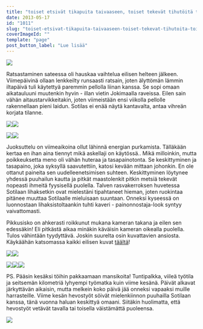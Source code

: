 ```yaml
---
title: "toiset etsivät tikapuita taivaaseen, toiset tekevät tihutöitä toisilleen."
date: 2013-05-17
id: "1011"
slug: "toiset-etsivat-tikapuita-taivaaseen-toiset-tekevat-tihutoita-toisilleen"
coverImageId: ""
template: "page"
post_button_label: "Lue lisää"
---
```


[![](/images/16.5.0001.JPG)](http://1.bp.blogspot.com/-iB5a_w8twVI/UZY7Pzr7T0I/AAAAAAAAFws/53SqYLxfLJ4/s1600/16.5.0001.JPG)

Ratsastaminen sateessa oli hauskaa vaihtelua eilisen helteen jälkeen. Viimepäivinä ollaan lenkkeilty runsaasti ratsain, joten älyttömän lämmin iltapäivä tuli käytettyä paremmin pellolla liinan kanssa. Se sopi omaan aikatauluuni muutenkin hyvin - illan vietin Jokimaalla raveissa. Eilen sain vähän aitaustarvikkeitakin, joten viimeistään ensi viikolla pellolle rakennellaan pieni laidun. Sotilas ei enää näytä kantavalta, antaa vihreän korjata tilanne.

[![](/images/16.5.0003.JPG)](http://3.bp.blogspot.com/-aXs8GBANu2U/UZY7R6fkuBI/AAAAAAAAFw0/ExNTbkpx-Us/s1600/16.5.0003.JPG)[![](/images/16.5.png)](http://3.bp.blogspot.com/-R61UoTJWZkw/UZY7qmqZOcI/AAAAAAAAFyE/sinSmrLC8Hc/s1600/16.5.png)

[![](/images/16.5.0007.JPG)](http://1.bp.blogspot.com/-eMWOPI8pTV8/UZY7ZLfsoTI/AAAAAAAAFxE/Sz0GIGihxP0/s1600/16.5.0007.JPG)[![](/images/16.5.0008.JPG)](http://4.bp.blogspot.com/-qj-4LsUAUHI/UZY7a4CrGII/AAAAAAAAFxM/uyKmDKqTtbM/s1600/16.5.0008.JPG)

Juoksuttelu on viimeaikoina ollut lähinnä energian purkamista. Tälläkään kertaa en ihan aina tiennyt mikä askellaji on käytössä.. Mikä milloinkin, mutta poikkeuksetta meno oli vähän huteraa ja tasapainotonta. Se keskittyminen ja tasapaino, joka syksyllä saavutettiin, katosi kevään mittaan johonkin. En ole ottanut paineita sen uudelleenetsimisen suhteen. Keskittyminen löytynee yhdessä puuhailun kautta ja pitkät maastolenkit pitkin metsiä tekevät nopeasti ihmeitä fyysisellä puolella. Talven rasvakerroksen huvetessa Sotilaan lihaksetkin ovat mielestäni tipahtaneet hieman, joten ruokintaa pitänee muuttaa Sotilaalle mieluisaan suuntaan. Onneksi kyseessä on luonnostaan lihaksistoltaankin tuhti kaveri - painonnostaja-look syntyy vaivattomasti.

Pikkusisko on ahkerasti roikkunut mukana kameran takana ja eilen sen edessäkin! Eli pitkästä aikaa minäkin käväisin kameran oikealla puolella. Tulos vähintään tyydyttävä. Joskin suurelta osin kuvattavien ansiosta. Käykäähän katsomassa kaikki eilisen kuvat [täältä](http://maisaw.otukset.fi/kuvat/2013/Unknown+Soldier/16.5./)!

[![](/images/16.5.0013.JPG)](http://1.bp.blogspot.com/-9lFxNqvSPzk/UZY7iwR42zI/AAAAAAAAFxs/WMqBSZ4m_oo/s1600/16.5.0013.JPG)[![](/images/16.5.0014.JPG)](http://1.bp.blogspot.com/-oqxCmkdifCU/UZY8Se2qPHI/AAAAAAAAFyM/M_pVIxdZ5mY/s1600/16.5.0014.JPG)

[![](/images/16.5.0015.JPG)](http://4.bp.blogspot.com/-N98A1Sy_5M8/UZY7kwo4XkI/AAAAAAAAFx0/weN4NuARoo4/s1600/16.5.0015.JPG)[![](/images/16.5.0010.JPG)](http://2.bp.blogspot.com/-WjDgzyPMZdg/UZY7ewNezzI/AAAAAAAAFxc/3Am6zJboutc/s1600/16.5.0010.JPG)[![](/images/16.5.0011.JPG)](http://2.bp.blogspot.com/-cop4APGZaYo/UZY9nze9tcI/AAAAAAAAFyg/5ymyfzykz8E/s1600/16.5.0011.JPG)

PS. Pääsin kesäksi töihin pakkaamaan mansikoita! Tuntipalkka, viileä työtila ja seitsemän kilometriä lyhyempi työmatka kuin viime kesänä. Päivät alkavat järkyttävän aikaisin, mutta melkein koko päivä jää onneksi vapaaksi muille harrasteille. Viime kesän hevostyöt söivät mielenkiinnon puuhailla Sotilaan kanssa, tänä vuonna haluan keskittyä omaani. Siitäkin huolimatta, että hevostyöt vetävät tavalla tai toisella väistämättä puoleensa.

[![](/images/ak.png)](http://1.bp.blogspot.com/-CKo1u3sSyy0/UZY9Una1qWI/AAAAAAAAFyY/gJWRwtUEWQE/s1600/ak.png)
